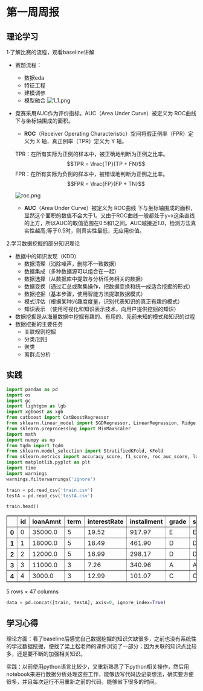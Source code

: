 # 第一周周报

## 理论学习
1·了解比赛的流程，观看baseline讲解
- 赛题流程：
    - 数据eda
    - 特征工程
    - 建模调参
    - 模型融合
    ![1_1.png](https://img-blog.csdnimg.cn/20200913010226110.png)
- 竞赛采用AUC作为评价指标。AUC（Area Under Curve）被定义为	ROC曲线	下与坐标轴围成的面积。

    - **ROC**（Receiver Operating Characteristic）空间将假正例率（FPR）定义为 X 轴，真正例率（TPR）定义为 Y 轴。

    TPR：在所有实际为正例的样本中，被正确地判断为正例之比率。
    $$TPR = \frac{TP}{TP + FN}$$
    FPR：在所有实际为负例的样本中，被错误地判断为正例之比率。
    $$FPR = \frac{FP}{FP + TN}$$

    ![roc.png](https://img-blog.csdnimg.cn/20200913010226124.png)

    - **AUC**（Area Under Curve）被定义为	ROC曲线	下与坐标轴围成的面积，显然这个面积的数值不会大于1。又由于ROC曲线一般都处于y=x这条直线的上方，所以AUC的取值范围在0.5和1之间。AUC越接近1.0，检测方法真实性越高;等于0.5时，则真实性最低，无应用价值。

2.学习数据挖掘的部分知识理论
- 数据中的知识发现（KDD）
  - 数据清理（消除噪声，删除不一致数据）
  - 数据集成（多种数据源可以组合在一起）
  - 数据选择（从数据库中提取与分析任务相关的数据）
  - 数据变换（通过汇总或聚集操作，把数据变换和统一成适合挖掘的形式）
  - 数据挖掘（基本步骤，使用智能方法提取数据模式）
  - 模式评估（根据某种兴趣度度量，识别代表知识的真正有趣的模式）
  - 知识表示 （使用可视化和知识表示技术，向用户提供挖掘的知识）
- 数据挖掘是从海量数据中挖掘有趣的、有用的、先前未知的模式和知识的过程
- 数据挖掘的主要任务
    - 关联规则挖掘
    - 分类/回归
    - 聚类
    - 离群点分析
## 实践

```python
import pandas as pd
import os
import gc
import lightgbm as lgb 
import xgboost as xgb
from catboost import CatBoostRegressor
from sklearn.linear_model import SGDRegressor, LinearRegression, Ridge
from sklearn.preprocessing import MinMaxScaler
import math
import numpy as np
from tqdm import tqdm
from sklearn.model_selection import StratifiedKFold, KFold
from sklearn.metrics import accuracy_score, f1_score, roc_auc_score, log_loss
import matplotlib.pyplot as plt
import time
import warnings
warnings.filterwarnings('ignore')
```


```python
train = pd.read_csv('train.csv')
testA = pd.read_csv('testA.csv')
```


```python
train.head()
```




<div>
<style scoped>
    .dataframe tbody tr th:only-of-type {
        vertical-align: middle;
    }

    .dataframe tbody tr th {
        vertical-align: top;
    }

    .dataframe thead th {
        text-align: right;
    }
</style>
<table border="1" class="dataframe">
  <thead>
    <tr style="text-align: right;">
      <th></th>
      <th>id</th>
      <th>loanAmnt</th>
      <th>term</th>
      <th>interestRate</th>
      <th>installment</th>
      <th>grade</th>
      <th>subGrade</th>
      <th>employmentTitle</th>
      <th>employmentLength</th>
      <th>homeOwnership</th>
      <th>...</th>
      <th>n5</th>
      <th>n6</th>
      <th>n7</th>
      <th>n8</th>
      <th>n9</th>
      <th>n10</th>
      <th>n11</th>
      <th>n12</th>
      <th>n13</th>
      <th>n14</th>
    </tr>
  </thead>
  <tbody>
    <tr>
      <th>0</th>
      <td>0</td>
      <td>35000.0</td>
      <td>5</td>
      <td>19.52</td>
      <td>917.97</td>
      <td>E</td>
      <td>E2</td>
      <td>320.0</td>
      <td>2 years</td>
      <td>2</td>
      <td>...</td>
      <td>9.0</td>
      <td>8.0</td>
      <td>4.0</td>
      <td>12.0</td>
      <td>2.0</td>
      <td>7.0</td>
      <td>0.0</td>
      <td>0.0</td>
      <td>0.0</td>
      <td>2.0</td>
    </tr>
    <tr>
      <th>1</th>
      <td>1</td>
      <td>18000.0</td>
      <td>5</td>
      <td>18.49</td>
      <td>461.90</td>
      <td>D</td>
      <td>D2</td>
      <td>219843.0</td>
      <td>5 years</td>
      <td>0</td>
      <td>...</td>
      <td>NaN</td>
      <td>NaN</td>
      <td>NaN</td>
      <td>NaN</td>
      <td>NaN</td>
      <td>13.0</td>
      <td>NaN</td>
      <td>NaN</td>
      <td>NaN</td>
      <td>NaN</td>
    </tr>
    <tr>
      <th>2</th>
      <td>2</td>
      <td>12000.0</td>
      <td>5</td>
      <td>16.99</td>
      <td>298.17</td>
      <td>D</td>
      <td>D3</td>
      <td>31698.0</td>
      <td>8 years</td>
      <td>0</td>
      <td>...</td>
      <td>0.0</td>
      <td>21.0</td>
      <td>4.0</td>
      <td>5.0</td>
      <td>3.0</td>
      <td>11.0</td>
      <td>0.0</td>
      <td>0.0</td>
      <td>0.0</td>
      <td>4.0</td>
    </tr>
    <tr>
      <th>3</th>
      <td>3</td>
      <td>11000.0</td>
      <td>3</td>
      <td>7.26</td>
      <td>340.96</td>
      <td>A</td>
      <td>A4</td>
      <td>46854.0</td>
      <td>10+ years</td>
      <td>1</td>
      <td>...</td>
      <td>16.0</td>
      <td>4.0</td>
      <td>7.0</td>
      <td>21.0</td>
      <td>6.0</td>
      <td>9.0</td>
      <td>0.0</td>
      <td>0.0</td>
      <td>0.0</td>
      <td>1.0</td>
    </tr>
    <tr>
      <th>4</th>
      <td>4</td>
      <td>3000.0</td>
      <td>3</td>
      <td>12.99</td>
      <td>101.07</td>
      <td>C</td>
      <td>C2</td>
      <td>54.0</td>
      <td>NaN</td>
      <td>1</td>
      <td>...</td>
      <td>4.0</td>
      <td>9.0</td>
      <td>10.0</td>
      <td>15.0</td>
      <td>7.0</td>
      <td>12.0</td>
      <td>0.0</td>
      <td>0.0</td>
      <td>0.0</td>
      <td>4.0</td>
    </tr>
  </tbody>
</table>
<p>5 rows × 47 columns</p>
</div>




```python
data = pd.concat([train, testA], axis=0, ignore_index=True)
```

## 学习心得

理论方面：看了baseline后感觉自己数据挖掘的知识欠缺很多，之前也没有系统性的学过数据挖掘，便找了梁上松老师的课件浏览了一部分；因为关联的知识点比较多，还是要不断的加强相关知识。

实践：以前使用python语言比较少，又重新熟悉了下python相关操作，然后用notebook来进行数据分析处理这些工作，能够边写代码边记录想法，确实要方便很多，并且每次运行不用重新之前的代码，能够省下很多的时间。

